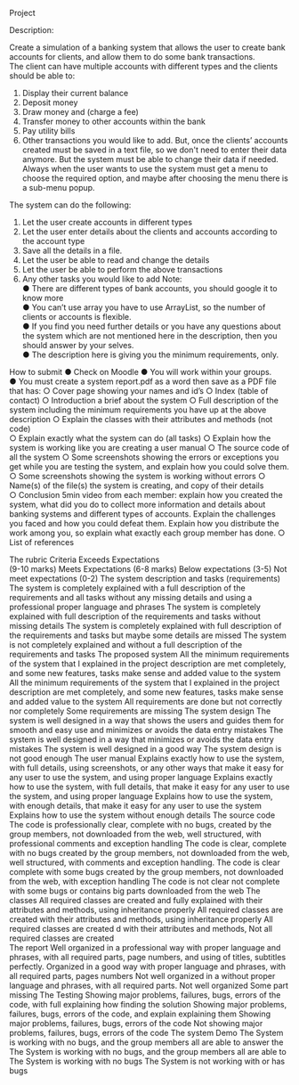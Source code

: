 Project 
 	 
Description: 
 
Create a simulation of a banking system that allows the user to create bank accounts for clients, and allow them to do some bank transactions.  
The client can have multiple accounts with different types and the clients should be able to: 
1.	Display their current balance 
2.	Deposit money  
3.	Draw money and (charge a fee)
4.	Transfer money to other accounts within the bank 
5.	Pay utility bills  
6.	Other transactions you would like to add. 
But, once the clients’ accounts created must be saved in a text file, so we don't need to enter their data anymore. But the system must be able to change their data if needed. 
Always when the user wants to use the system must get a menu to choose the required option, and maybe after choosing the menu there is a sub-menu popup.  
 
The system can do the following: 
1.	Let the user create accounts in different types 
2.	Let the user enter details about the clients and accounts according to the account type 
3.	Save all the details in a file. 
4.	Let the user be able to read and change the details 
5.	Let the user be able to perform the above transactions 
6.	Any other tasks you would like to add Note:  
●	There are different types of bank accounts, you should google it to know more  
●	You can’t use array you have to use ArrayList, so the number of clients or accounts is flexible.  
●	If you find you need further details or you have any questions about the system which are not mentioned here in the description, then you should answer by your selves.  
●	The description here is giving you the minimum requirements, only.  
 	 
How to submit 
●	Check on Moodle
●	You will work within your groups.  
●	You must create a system report.pdf as a word then save as a PDF file that has: 
○ Cover page showing your names and id’s 
○ Index (table of contact) 
○ Introduction a brief about the system 
○ Full description of the system including the minimum requirements you have up at the above description 
○ Explain the classes with their attributes and methods (not code)  
○ Explain exactly what the system can do (all tasks) 
○ Explain how the system is working like you are creating a user manual 
○ The source code of all the system 
○ Some screenshots showing the errors or exceptions you get while you are testing the system, and explain how you could solve them. 
○ Some screenshots showing the system is working without errors 
○ Name(s) of the file(s) the system is creating, and copy of their details  
○ Conclusion 5min video from each member: explain how you created the system, what did you do to collect more information and details about banking systems and different types of accounts. Explain the challenges you faced and how you could defeat them. Explain how you distribute the work among you, so explain what exactly each group member has done. 
○ List of references  
 
 	 
The rubric 
Criteria 	Exceeds Expectations  
(9-10 marks) 	Meets Expectations 
(6-8 marks) 	Below expectations 
(3-5) 	 Not meet expectations 
(0-2) 
The system description and tasks (requirements)  	The system  is completely explained with a full description of the requirements and all tasks without any missing details and using a professional proper language and phrases  	The system is completely explained with  full description of the requirements and tasks without missing details 	The system is completely explained with full description of the requirements and tasks but maybe some details are missed  	The system is not completely explained and without a  full description of the requirements and tasks 
The proposed system 	All the minimum requirements of the system that I explained in the project description are met completely, and some new features, tasks make sense and added value to the system  	All the minimum requirements of the system that I explained in the project description are met completely, and some new features, tasks make sense and added value to the system  	All  requirements are done but not correctly nor completely  	Some requirements are missing 
The system design 	The system is well designed in a way that shows the users and guides them for smooth and easy use and minimizes or avoids the data entry mistakes 	The system is well designed in a way that  minimizes or avoids the data entry mistakes 	The system is well designed in a good way 	The system design is not good enough 
The user manual 	Explains exactly how to use the system, with full details, using screenshots, or any other ways that make it easy for any user to use the system, and using proper language 	Explains exactly how to use the system, with full details, that make it easy for any user to use the system, and using proper language 	Explains  how to use the system, with enough details, that make it easy for any user to use the system 	Explains  how to use the 
system without enough details 
The source  code 	The code is professionally clear, complete with no bugs, created by the group members, not downloaded from the web, well structured, with professional comments and exception handling 	The code is clear, complete with no bugs created by the group members, not downloaded from the web, well structured, with comments and exception handling.  	The code is clear complete with some bugs created by the group members, not downloaded from the web, with exception handling 	The code is not  clear not complete with some bugs or contains big parts downloaded from the web 
The classes 	All required classes are created and fully explained with their attributes and methods, using inheritance properly  	All required classes are created with their attributes 
and methods, using inheritance properly 	All required classes are created d with their attributes and methods,  	Not all required classes are created  
The report 	Well organized in a professional way with proper language and phrases, with all required parts, page numbers, and using of titles, subtitles perfectly.  	Organized in a good way with proper language and phrases, with all required parts, pages numbers  	Not well organized in a without proper language and phrases, with all required parts.  	Not well organized Some part missing 
The Testing 	Showing major problems, failures, bugs, errors of the code, with full explaining how finding the solution 	Showing major problems, failures, bugs, errors of the 
code, and explain explaining them 	Showing major problems, 
failures, bugs, errors of the code 	Not showing major problems, failures, bugs, errors of the code 
The system Demo 	The System is working with no bugs, and the group members all are able to answer the 	The System is working with no bugs, and the group members all are able to 	The System is working with no bugs 	The System is not working with or has bugs 
				
 
